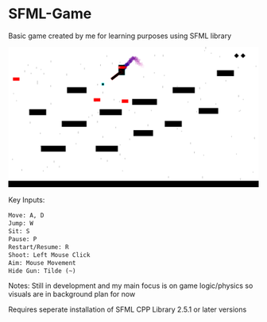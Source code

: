 # SFML-Game
Basic game created by me for learning purposes using SFML library

![](/resources/images/preview.png)

Key Inputs:
	
	Move: A, D
	Jump: W
	Sit: S
	Pause: P
	Restart/Resume: R
	Shoot: Left Mouse Click
	Aim: Mouse Movement
	Hide Gun: Tilde (~)


Notes: Still in development and my main focus is on game logic/physics so visuals are in background plan for now

Requires seperate installation of SFML CPP Library 2.5.1 or later versions
